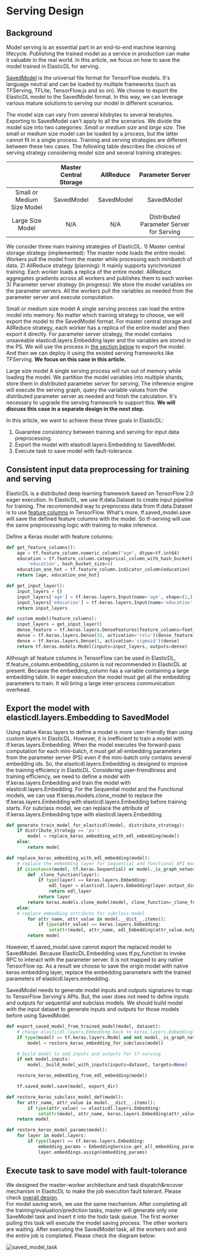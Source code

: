 # Serving Design

## Background

Model serving is an essential part in an end-to-end machine learning lifecycle.
Publishing the trained model as a service in production can make it valuable in
the real world. In this article, we focus on how to save the model trained in
ElasticDL for serving.

[SavedModel](https://www.tensorflow.org/guide/saved_model) is the universal
file format for TensorFlow models. It's language neutral and can be loaded by
multiple frameworks (such as TFServing, TFLite, TensorFlow.js and so on). We
choose to export the ElasticDL model to the SavedModel format. In this way, we
can leverage various mature solutions to serving our model in different
scenarios.

The model size can vary from several kilobytes to several terabytes. Exporting
to SavedModel can't apply to all the scenarios. We divide the model size into
two categories: *Small or medium size* and *large size*. The small or medium
size model can be loaded by a process, but the latter cannot fit in a single
process. Training and serving strategies are different between these two cases.
The following table describes the choices of serving strategy considering model
size and several training strategies:

|                            | Master Central Storage |  AllReduce  |            Parameter Server              |
|:--------------------------:|:----------------------:|:-----------:|:----------------------------------------:|
| Small or Medium Size Model |       SavedModel       |  SavedModel |               SavedModel                 |
| Large Size Model           |          N/A           |     N/A     | Distributed Parameter Server for Serving |

We consider three main training strategies of ElasticDL. 1) Master central
storage strategy (implemented): The master node loads the entire model. Workers
pull the model from the master while processing each minibatch of data. 2)
AllReduce strategy (planning): It mainly supports synchronized training. Each
worker loads a replica of the entire model. AllReduce aggregates gradients
across all workers and publishes them to each worker. 3) Parameter server
strategy (in progress): We store the model variables on the parameter servers.
All the workers pull the variables as needed from the parameter server and
execute computation.

Small or medium size model
A single serving process can load the entire model into memory. No matter which
training strategy to choose, we will export the model to the SavedModel format.
For master central storage and AllReduce strategy, each worker has a replica of
the entire model and then export it directly. For parameter server strategy,
the model contains unsaveable elasticdl.layers.Embedding layer and the
variables are stored in the PS. We will use the process in [the section
below](#Export-the-model-with-elasticdl.layers.Embedding-to-SavedModel) to
export the model. And then we can deploy it using the existed serving
frameworks like TFServing. **We focus on this case in this article.**

Large size model
A single serving process will run out of memory while loading the model. We
partition the model variables into multiple shards, store them in distributed
parameter server for serving. The inference engine will execute the serving
graph, query the variable values from the distributed parameter server as
needed and finish the calculation. It's necessary to upgrade the serving
framework to support this. **We will discuss this case in a separate design in
the next step.**

In this article, we want to achieve these three goals in ElasticDL:

1. Guarantee consistency between training and serving for input data
preprocessing.
2. Export the model with elasticdl.layers.Embedding to SavedModel.
3. Execute task to save model with fault-tolerance.

## Consistent input data preprocessing for training and serving

ElasticDL is a distributed deep learning framework based on TensorFlow 2.0
eager execution. In ElasticDL, we use tf.data.Dataset to create input pipeline
for training. The recommended way to preprocess data from tf.data.Dataset is to
use [feature
columns](https://www.tensorflow.org/tutorials/structured_data/feature_columns)
in TensorFlow. What's more, tf.saved_model.save will save the defined feature
columns with the model. So tf-serving will use the same preprocessing logic
with training to make inference.

Define a Keras model with feature columns:

```python
def get_feature_columns():
    age = tf.feature_column.numeric_column("age", dtype=tf.int64)
    education = tf.feature_column.categorical_column_with_hash_bucket(
        'education', hash_bucket_size=4)
    education_one_hot = tf.feature_column.indicator_column(education)
    return [age, education_one_hot]

def get_input_layer():
    input_layers = {}
    input_layers['age'] = tf.keras.layers.Input(name='age', shape=(1,), dtype=tf.int64)
    input_layers['education'] = tf.keras.layers.Input(name='education', shape=(1,), dtype=tf.string)
    return input_layers

def custom_model(feature_columns):
    input_layers = get_input_layer()
    dense_feature = tf.keras.layers.DenseFeatures(feature_columns=feat_cols)(input_layers)
    dense = tf.keras.layers.Dense(10, activation='relu')(dense_feature)
    dense = tf.keras.layers.Dense(1, activation='sigmoid')(dense)
    return tf.keras.models.Model(inputs=input_layers, outputs=dense)
```

Although all feature columns in TensorFlow can be used in ElasticDL,
tf.feature_column.embedding_column is not recommended in ElasticDL at present.
Because the embedding_column has a variable containing a large embedding table.
In eager execution the model must get all the embedding parameters to train. It
will bring a large inter-process communication overhead.

## Export the model with elasticdl.layers.Embedding to SavedModel

Using native Keras layers to define a model is more user-friendly than using
custom layers in ElasticDL. However, it is inefficient to train a model with
tf.keras.layers.Embedding. When the model executes the forward-pass computation
for each mini-batch, it must get all embedding parameters from the parameter
server (PS) even if the mini-batch only contains several embedding ids. So, the
elasticdl.layers.Embedding is designed to improve the training efficiency in
ElasticDL. Considering user-friendliness and training efficiency, we need to
define a model with tf.keras.layers.Embedding and train the model with
elasticdl.layers.Embedding. For the Sequential model and the Functional models,
we can use tf.keras.models.clone_model to replace the tf.keras.layers.Embedding
with elasticdl.layers.Embedding before training starts. For subclass model, we
can replace the attribute of tf.keras.layers.Embedding type with
elasticdl.layers.Embedding.

```python
def generate_train_model_for_elasticdl(model, distribute_strategy):
    if distribute_strategy == 'ps':
        model = replace_keras_embedding_with_edl_embedding(model)
    else:
        return model

def replace_keras_embedding_with_edl_embedding(model):
    # replace the embedding layer for Sequential and functional API models
    if isinstance(model, tf.keras.Sequential) or model._is_graph_network:
        def _clone_function(layer):
            if type(layer) == keras.layers.Embedding:
                edl_layer = elasticdl.layers.Embedding(layer.output_dim)
                return edl_layer
            return layer
        return keras.models.clone_model(model, clone_function=_clone_function)
    else:
    # replace embedding attribute for subclass model
        for attr_name, attr_value in model.__dict__.items():
            if type(attr_value) == keras.layers.Embedding:
                setattr(model, attr_name, edl_Embedding(attr_value.output_dim))
        return model
```

However, tf.saved_model.save cannot export the replaced model to SavedModel.
Because ElasticDL.Embedding uses tf.py_function to invoke RPC to interact with
the parameter server. It is not mapped to any native TensorFlow op. As a result
we choose to save the origin model with native keras embedding layer, replace
the embedding parameters with the trained parameters of
elasticdl.layers.embedding.

SavedModel needs to generate model inputs and outputs signatures to map to
TensorFlow Serving's APIs. But, the user does not need to define inputs and
outputs for sequential and subclass models. We should build model with the
input dataset to generate inputs and outputs for those models before using
SavedModel.

```python
def export_saved_model_from_trained_model(model, dataset):
    # change elasticdl.layers.Embedding back to keras.layers.Embedding for subclass
    if type(model) == tf.keras.layers.Model and not model._is_graph_network:
        model = restore_keras_embedding_for_subclass(model)

    # build model to add inputs and outputs for tf-serving
    if not model.inputs:
        model._build_model_with_inputs(inputs=dataset, targets=None)

    restore_keras_embedding_from_edl_embedding(model)

    tf.saved_model.save(model, export_dir)

def restore_keras_subclass_model_def(model):
    for attr_name, attr_value in model.__dict__.items():
        if type(attr_value) == elasticdl.layers.Embedding:
            setattr(model, attr_name, keras.layers.Embedding(attr_value.output_dim))
    return model

def restore_keras_model_params(model):
    for layer in model.layers:
        if type(layer) == tf.keras.layers.Embedding:
            embedding_params = EmbeddingService.get_all_embedding_params(layer)
            layer.embeddings.assign(embedding_params)
```

## Execute task to save model with fault-tolerance

We designed the master-worker architecture and task dispatch&recover mechanism
in ElasticDL to make the job execution fault tolerant. Please check [overall
design](overall.md).\
For model saving work, we use the same mechanism. After completing all the
training/evaluation/prediction tasks, master will generate only one SaveModel
task and insert it into the todo task queue. The first worker pulling this task
will execute the model saving process. The other workers are waiting. After
executing the SavedModel task, all the workers exit and the entire job is
completed. Please check the diagram below:

![saved_model_task](../images/saved_model_task.png)
